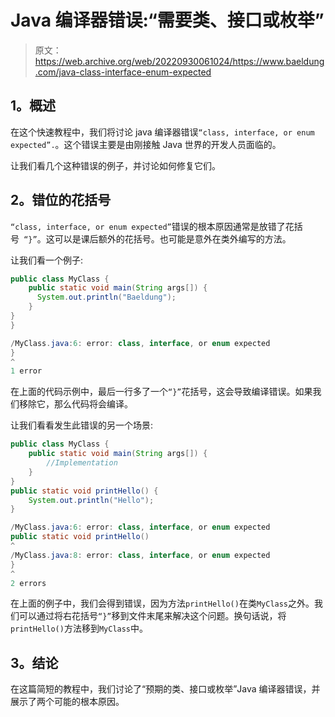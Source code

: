 # Java 编译器错误:“需要类、接口或枚举”

> 原文：<https://web.archive.org/web/20220930061024/https://www.baeldung.com/java-class-interface-enum-expected>

## 1。概述

在这个快速教程中，我们将讨论 java 编译器错误`“class, interface, or enum expected”.`。这个错误主要是由刚接触 Java 世界的开发人员面临的。

让我们看几个这种错误的例子，并讨论如何修复它们。

## 2。错位的花括号

`“class, interface, or enum expected”`错误的根本原因通常是放错了花括号` “}”`。这可以是课后额外的花括号。也可能是意外在类外编写的方法。

让我们看一个例子:

```java
public class MyClass {
    public static void main(String args[]) {
      System.out.println("Baeldung");
    }
}
}
```

```java
/MyClass.java:6: error: class, interface, or enum expected
}
^
1 error
```

在上面的代码示例中，最后一行多了一个`“}”`花括号，这会导致编译错误。如果我们移除它，那么代码将会编译。

让我们看看发生此错误的另一个场景:

```java
public class MyClass {
    public static void main(String args[]) {
        //Implementation
    }
}
public static void printHello() {
    System.out.println("Hello");
}
```

```java
/MyClass.java:6: error: class, interface, or enum expected
public static void printHello()
^
/MyClass.java:8: error: class, interface, or enum expected
}
^
2 errors
```

在上面的例子中，我们会得到错误，因为方法`printHello()`在类`MyClass`之外。我们可以通过将右花括号`“}”`移到文件末尾来解决这个问题。换句话说，将`printHello()`方法移到`MyClass`中。

## 3。结论

在这篇简短的教程中，我们讨论了“预期的类、接口或枚举”Java 编译器错误，并展示了两个可能的根本原因。